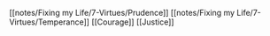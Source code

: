 
[[notes/Fixing my Life/7-Virtues/Prudence]]
[[notes/Fixing my Life/7-Virtues/Temperance]]
[[Courage]]
[[Justice]]
